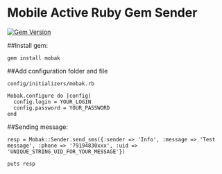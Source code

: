 Mobile Active Ruby Gem Sender
=============================

[![Gem Version](https://badge.fury.io/rb/mobak.svg)](https://badge.fury.io/rb/mobak)

##Install gem:

```gem install mobak```


##Add configuration folder and file

```
config/initializers/mobak.rb
```

```
Mobak.configure do |config|
  config.login = YOUR_LOGIN
  config.password = YOUR_PASSWORD
end
```

##Sending message:

```
resp = Mobak::Sender.send_sms({:sender => 'Info', :message => 'Test message', :phone => '79194830xxx', :uid => 'UNIQUE_STRING_UID_FOR_YOUR_MESSAGE'})

puts resp
```